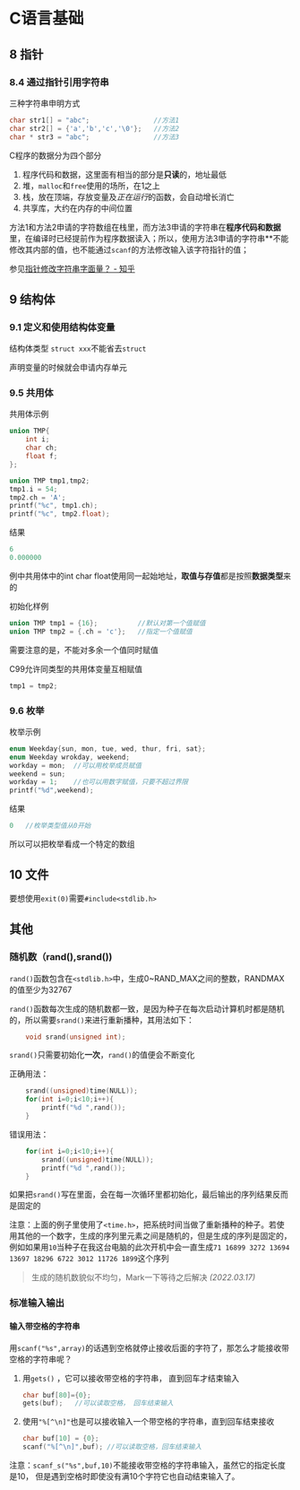 # C语言基础

## 8 指针

### 8.4 通过指针引用字符串

三种字符串申明方式

```c
char str1[] = "abc";                //方法1
char str2[] = {'a','b','c','\0'};   //方法2
char * str3 = "abc";                //方法3
```

C程序的数据分为四个部分

1. 程序代码和数据，这里面有相当的部分是**只读**的，地址最低
2. 堆，`malloc`和`free`使用的场所，在1之上
3. 栈，放在顶端，存放变量及*正在运行*的函数，会自动增长消亡
4. 共享库，大约在内存的中间位置

方法1和方法2申请的字符数组在栈里，而方法3申请的字符串在**程序代码和数据**里，在编译时已经提前作为程序数据读入；所以，使用方法3申请的字符串**不能修改其内部的值，也不能通过`scanf`的方法修改输入该字符指针的值；

参见[指针修改字符串字面量？ \- 知乎][1]

## 9 结构体

### 9.1 定义和使用结构体变量

结构体类型 `struct xxx`不能省去`struct`

声明变量的时候就会申请内存单元

### 9.5 共用体

共用体示例

```c
union TMP{
    int i;
    char ch;
    float f;
};

union TMP tmp1,tmp2;
tmp1.i = 54;
tmp2.ch = 'A';
printf("%c", tmp1.ch);
printf("%c", tmp2.float);
```

结果

```c
6
0.000000
```

例中共用体中的int char float使用同一起始地址，**取值与存值**都是按照**数据类型**来的

初始化样例

```c
union TMP tmp1 = {16};          //默认对第一个值赋值
union TMP tmp2 = {.ch = 'c'};   //指定一个值赋值
```

需要注意的是，不能对多余一个值同时赋值

C99允许同类型的共用体变量互相赋值

```c
tmp1 = tmp2;
```

### 9.6 枚举

枚举示例

```c
enum Weekday{sun, mon, tue, wed, thur, fri, sat};
enum Weekday wrokday, weekend;
workday = mon;  //可以用枚举成员赋值
weekend = sun;
workday = 1;    //也可以用数字赋值，只要不超过界限
printf("%d",weekend);
```

结果

```c
0   //枚举类型值从0开始
```

所以可以把枚举看成一个特定的数组

## 10 文件

要想使用`exit(0)`需要`#include<stdlib.h>`

## 其他

### 随机数（rand(),srand())

`rand()`函数包含在`<stdlib.h>`中，生成0\~RAND_MAX之间的整数，RANDMAX的值至少为32767

`rand()`函数每次生成的随机数都一致，是因为种子在每次启动计算机时都是随机的，所以需要`srand()`来进行重新播种，其用法如下：

```c
    void srand(unsigned int);
```

`srand()`只需要初始化**一次**，`rand()`的值便会不断变化

正确用法：

```c
    srand((unsigned)time(NULL));
    for(int i=0;i<10;i++){
        printf("%d ",rand());
    }
```

错误用法：

```c
    for(int i=0;i<10;i++){
        srand((unsigned)time(NULL));
        printf("%d ",rand());
    }
```

如果把`srand()`写在里面，会在每一次循环里都初始化，最后输出的序列结果反而是固定的

注意：上面的例子里使用了`<time.h>`，把系统时间当做了重新播种的种子。若使用其他的一个数字，生成的序列里元素之间是随机的，但是生成的序列是固定的，例如如果用`10`当种子在我这台电脑的此次开机中会一直生成`71 16899 3272 13694 13697 18296 6722 3012 11726 1899`这个序列

> 生成的随机数貌似不均匀，Mark一下等待之后解决 *(2022.03.17)*

### 标准输入输出

#### 输入带空格的字符串

用`scanf("%s",array)`的话遇到空格就停止接收后面的字符了，那怎么才能接收带空格的字符串呢？

1. 用`gets()` ，它可以接收带空格的字符串， 直到回车才结束输入

    ```c
    char buf[80]={0}; 
    gets(buf);   //可以读取空格， 回车结束输入
    ```

2. 使用`"%[^\n]"`也是可以接收输入一个带空格的字符串，直到回车结束接收

    ```c
    char buf[10] = {0};
    scanf("%[^\n]",buf); //可以读取空格，回车结束输入
    ```

注意：`scanf_s("%s",buf,10)`不能接收带空格的字符串输入，虽然它的指定长度是10， 但是遇到空格时即使没有满10个字符它也自动结束输入了。

[1]:<https://www.zhihu.com/question/28191923>
